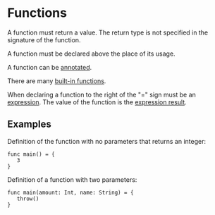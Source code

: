 # Functions

A function must return a value. The return type is not specified in the signature of the function.

A function must be declared above the place of its usage.

A function can be [annotated](/en/ride/functions/annotations.md).

There are many [built-in functions](/en/ride/functions/built-in-functions.md).

When declaring a function to the right of the "=" sign must be an [expression](/en/ride/base-concepts/expression.md). The value of the function is the [expression result](/en/ride/base-concepts/expression.md#expression-result).

## Examples

Definition of the function with no parameters that returns an integer:

``` ride
func main() = {
   3
}
```

Definition of a function with two parameters:

``` ride
func main(amount: Int, name: String) = {
   throw()
}
```

